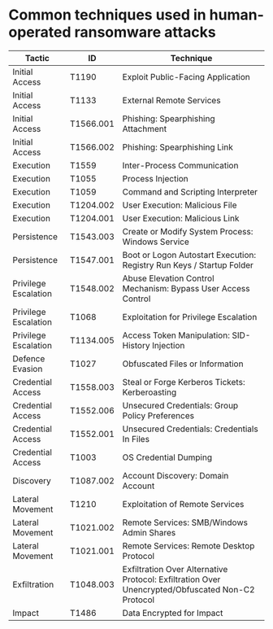 # Common techniques used in human-operated ransomware attacks 

| Tactic               | ID        | Technique                                                                                         |
|----------------------|-----------|---------------------------------------------------------------------------------------------------|
| Initial Access       | T1190     | Exploit Public-Facing Application                                                                 |
| Initial Access       | T1133     | External Remote Services                                                                          |
| Initial Access       | T1566.001 | Phishing: Spearphishing Attachment                                                                |
| Initial Access       | T1566.002 | Phishing: Spearphishing Link                                                                      |
| Execution            | T1559     | Inter-Process Communication                                                                       |
| Execution            | T1055     | Process Injection                                                                                 |
| Execution            | T1059     | Command and Scripting Interpreter                                                                 |
| Execution            | T1204.002 | User Execution: Malicious File                                                                    |
| Execution            | T1204.001 | User Execution: Malicious Link                                                                    |
| Persistence          | T1543.003 | Create or Modify System Process: Windows Service                                                  |
| Persistence          | T1547.001 | Boot or Logon Autostart Execution: Registry Run Keys / Startup Folder                             |
| Privilege Escalation | T1548.002 | Abuse Elevation Control Mechanism: Bypass User Access Control                                     |
| Privilege Escalation | T1068     | Exploitation for Privilege Escalation                                                             |
| Privilege Escalation | T1134.005 | Access Token Manipulation: SID-History Injection                                                  |
| Defence Evasion      | T1027     | Obfuscated Files or Information                                                                   |
| Credential Access    | T1558.003 | Steal or Forge Kerberos Tickets: Kerberoasting                                                    |
| Credential Access    | T1552.006 | Unsecured Credentials: Group Policy Preferences                                                   |
| Credential Access    | T1552.001 | Unsecured Credentials: Credentials In Files                                                       |
| Credential Access    | T1003     | OS Credential Dumping                                                                             |
| Discovery            | T1087.002 | Account Discovery: Domain Account                                                                 |
| Lateral Movement     | T1210     | Exploitation of Remote Services                                                                   |
| Lateral Movement     | T1021.002 | Remote Services: SMB/Windows Admin Shares                                                         |
| Lateral Movement     | T1021.001 | Remote Services: Remote Desktop Protocol                                                          |
| Exfiltration         | T1048.003 | Exfiltration Over Alternative Protocol: Exfiltration Over Unencrypted/Obfuscated Non-C2 Protocol  |
| Impact               | T1486     | Data Encrypted for Impact                                                                         |
